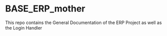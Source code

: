 # BASE_ERP_mother
This repo contains the General Documentation of the ERP Project as well as the Login Handler
